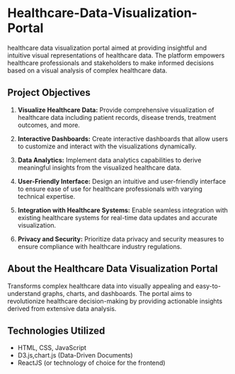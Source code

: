 # Healthcare-Data-Visualization-Portal




healthcare data visualization portal aimed at providing insightful and intuitive visual representations of healthcare data. The platform empowers healthcare professionals and stakeholders to make informed decisions based on a visual analysis of complex healthcare data.

## Project Objectives

1. **Visualize Healthcare Data:**
   Provide comprehensive visualization of healthcare data including patient records, disease trends, treatment outcomes, and more.

2. **Interactive Dashboards:**
   Create interactive dashboards that allow users to customize and interact with the visualizations dynamically.

3. **Data Analytics:**
   Implement data analytics capabilities to derive meaningful insights from the visualized healthcare data.

4. **User-Friendly Interface:**
   Design an intuitive and user-friendly interface to ensure ease of use for healthcare professionals with varying technical expertise.

5. **Integration with Healthcare Systems:**
   Enable seamless integration with existing healthcare systems for real-time data updates and accurate visualization.

6. **Privacy and Security:**
   Prioritize data privacy and security measures to ensure compliance with healthcare industry regulations.

## About the Healthcare Data Visualization Portal

Transforms complex healthcare data into visually appealing and easy-to-understand graphs, charts, and dashboards. The portal aims to revolutionize healthcare decision-making by providing actionable insights derived from extensive data analysis.


## Technologies Utilized

- HTML, CSS, JavaScript
- D3.js,chart.js (Data-Driven Documents)
- ReactJS (or technology of choice for the frontend)




